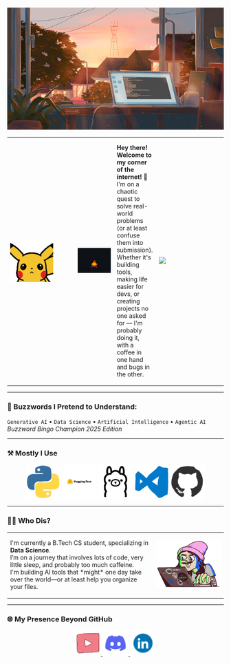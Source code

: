<!-- Custom Banner -->
<p align="center">
  <img src="https://github.com/Abhiiishek-rana/abhiiishek-rana/blob/main/asset/banner.gif" alt="Banner" />
</p>

<!-- Intro Section -->
<table>
  <tr>
    <td width="150px">
      <img src="https://github.com/Abhiiishek-rana/abhiiishek-rana/blob/main/asset/hi.gif" width="100"/>
    </td>
    <td width="80px">
      <img src="https://github.com/Abhiiishek-rana/abhiiishek-rana/blob/main/asset/fire.gif" width="80"/>
    </td>
    <td>
      <p>
        <b>Hey there! Welcome to my corner of the internet! 👋</b><br>
        I'm on a chaotic quest to solve real-world problems (or at least confuse them into submission).<br>
        Whether it's building tools, making life easier for devs, or creating projects no one asked for — I'm probably doing it, with a coffee in one hand and bugs in the other.
      </p>
    </td>
    <td width="150px">
      <img src="(https://github.com/Abhiiishek-rana/abhiiishek-rana/blob/main/asset/mole.gif" width="150"/>
    </td>
  </tr>
</table>

---

### 🧠 Buzzwords I Pretend to Understand:
`Generative AI` • `Data Science` • `Artificial Intelligence` • `Agentic AI`  
*Buzzword Bingo Champion 2025 Edition*

---

### ⚒️ Mostly I Use

<p align="center">
  <img src="https://github.com/Abhiiishek-rana/abhiiishek-rana/blob/main/asset/python.gif" width="80" alt="Python"/>
  <img src="https://github.com/Abhiiishek-rana/abhiiishek-rana/blob/main/asset/hf.gif" width="80" alt="Hugging Face"/>
  <img src="https://github.com/Abhiiishek-rana/abhiiishek-rana/blob/main/asset/ollama.gif" width="80" alt="Ollama"/>
  <img src="https://github.com/Abhiiishek-rana/abhiiishek-rana/blob/main/asset/vs.gif" width="80" alt="VS Code"/>
  <img src="https://github.com/Abhiiishek-rana/abhiiishek-rana/blob/main/asset/git.gif" width="80" alt="GitHub"/>
</p>

---

### 🧑‍💻 Who Dis?

<table>
  <tr>
    <td>
      <p>
        I'm currently a B.Tech CS student, specializing in <b>Data Science</b>. <br>
        I’m on a journey that involves lots of code, very little sleep, and probably too much caffeine. <br>
        I'm building AI tools that *might* one day take over the world—or at least help you organize your files.
      </p>
    </td>
    <td width="150px">
      <img src="https://github.com/Abhiiishek-rana/abhiiishek-rana/blob/main/asset/enjoycoding.gif" width="150"/>
    </td>
  </tr>
</table>

---

### 🌐 My Presence Beyond GitHub

<p align="center">
  <a href="https://youtube.com/YOUR_CHANNEL" target="_blank">
    <img src="https://github.com/Abhiiishek-rana/abhiiishek-rana/blob/main/asset/yt.gif" width="60"/>
  </a>
  <a href="https://discord.com/users/YOUR_ID" target="_blank">
    <img src="https://github.com/Abhiiishek-rana/abhiiishek-rana/blob/main/asset/de.gif" width="60"/>
  </a>
  <a href="https://linkedin.com/in/YOUR_PROFILE" target="_blank">
    <img src="https://github.com/Abhiiishek-rana/abhiiishek-rana/blob/main/asset/in.gif" width="60"/>
  </a>
</p>
